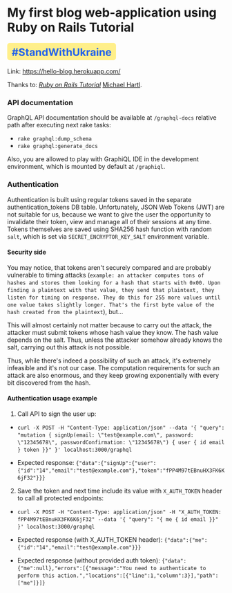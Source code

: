 # My first blog web-application using Ruby on Rails Tutorial

[![#StandWithUkraine](https://raw.githubusercontent.com/vshymanskyy/StandWithUkraine/main/badges/StandWithUkraine.svg)](https://stand-with-ukraine.pp.ua)

Link: https://hello-blog.herokuapp.com/

Thanks to:
[*Ruby on Rails Tutorial*](http://railstutorial.org/)
 [Michael Hartl](http://michaelhartl.com/).

### API documentation

GraphQL API documentation should be available at
`/graphql-docs` relative path after executing next rake tasks:

- ```rake graphql:dump_schema```
- ```rake graphql:generate_docs```

Also, you are allowed to play with GraphiQL IDE in the development environment,
which is mounted by default at `/graphiql`.

### Authentication

Authentication is built using regular tokens saved in the separate authentication_tokens DB table.
Unfortunately, JSON Web Tokens (JWT) are not suitable for us, because we want to give the user
the opportunity to invalidate their token, view and manage all of their sessions at any time.
Tokens themselves are saved using SHA256 hash function with random `salt`, which is set
via `SECRET_ENCRYPTOR_KEY_SALT` environment variable.

#### Security side

You may notice, that tokens aren't securely compared and are probably vulnerable to timing attacks (`example: an attacker computes tons of hashes and stores them looking for a hash that starts with 0x00. Upon finding a plaintext with that value, they send that plaintext, they listen for timing on response. They do this for 255 more values until one value takes slightly longer. That's the first byte value of the hash created from the plaintext`), but...

This will almost certainly not matter because to carry out the attack, the attacker must submit tokens whose hash value they know. The hash value depends on the salt. Thus, unless the attacker somehow already knows the salt, carrying out this attack is not possible.

Thus, while there's indeed a possibility of such an attack, it's extremely infeasible and it's not our case. The computation requirements for such an attack are also enormous, and they keep growing exponentially with every bit discovered from the hash.

#### Authentication usage example

1. Call API to sign the user up:

- ```curl -X POST -H "Content-Type: application/json" --data '{ "query": "mutation { signUp(email: \"test@example.com\", password: \"12345678\", passwordConfirmation: \"12345678\") { user { id email } token }}" }' localhost:3000/graphql```

- Expected response:
```{"data":{"signUp":{"user":{"id":"14","email":"test@example.com"},"token":"fPP4M97tEBnuHX3FK6K6jF32"}}}```

2. Save the token and next time include its value with `X_AUTH_TOKEN` header to call all protected endpoints:
- ```curl -X POST -H "Content-Type: application/json" -H "X_AUTH_TOKEN: fPP4M97tEBnuHX3FK6K6jF32" --data '{ "query": "{ me { id email }}" }' localhost:3000/graphql```

- Expected response (with X_AUTH_TOKEN header):
```{"data":{"me":{"id":"14","email":"test@example.com"}}}```

- Expected response (without provided auth token):
```{"data":{"me":null},"errors":[{"message":"You need to authenticate to perform this action.","locations":[{"line":1,"column":3}],"path":["me"]}]}```
